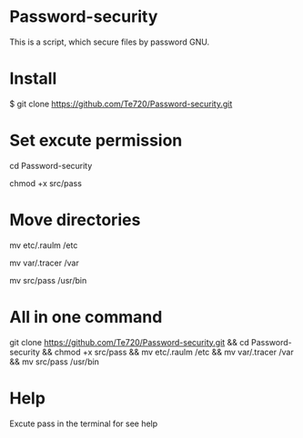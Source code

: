 # Password-security

This is a script, which secure files by password GNU.

# Install

$ git clone https://github.com/Te720/Password-security.git

# Set excute permission

cd Password-security

chmod +x src/pass

# Move directories

mv etc/.raulm /etc

mv var/.tracer /var

mv src/pass /usr/bin

# All in one command

git clone https://github.com/Te720/Password-security.git && cd Password-security && chmod +x src/pass && mv etc/.raulm /etc && mv var/.tracer /var && mv src/pass /usr/bin

# Help

Excute pass in the terminal for see help



